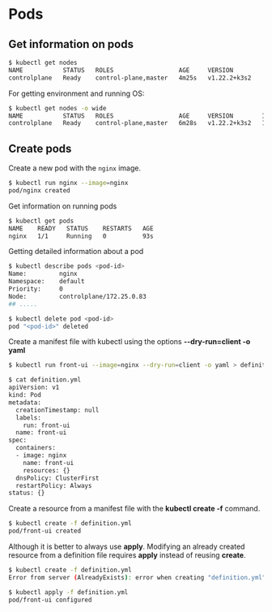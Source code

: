 # Pods

## Get information on pods

```bash
$ kubectl get nodes
NAME           STATUS   ROLES                  AGE     VERSION
controlplane   Ready    control-plane,master   4m25s   v1.22.2+k3s2
```

For getting environment and running OS:

```bash
$ kubectl get nodes -o wide
NAME           STATUS   ROLES                  AGE     VERSION        INTERNAL-IP   EXTERNAL-IP   OS-IMAGE             KERNEL-VERSION   CONTAINER-RUNTIME
controlplane   Ready    control-plane,master   6m28s   v1.22.2+k3s2   172.25.0.48   <none>        Alpine Linux v3.14   5.4.0-1028-gcp   containerd://1.5.7-k3s1
```

## Create pods

Create a new pod with the `nginx` image.

```bash
$ kubectl run nginx --image=nginx
pod/nginx created
```

Get information on running pods

```bash
$ kubectl get pods
NAME    READY   STATUS    RESTARTS   AGE
nginx   1/1     Running   0          93s
```

Getting detailed information about a pod

```bash
$ kubectl describe pods <pod-id>
Name:         nginx
Namespace:    default
Priority:     0
Node:         controlplane/172.25.0.83
## .....
```

```bash
$ kubectl delete pod <pod-id>
pod "<pod-id>" deleted
```

Create a manifest file with kubectl using the options **--dry-run=client -o yaml**

```bash
$ kubectl run front-ui --image=nginx --dry-run=client -o yaml > definition.yml

$ cat definition.yml
apiVersion: v1
kind: Pod
metadata:
  creationTimestamp: null
  labels:
    run: front-ui
  name: front-ui
spec:
  containers:
  - image: nginx
    name: front-ui
    resources: {}
  dnsPolicy: ClusterFirst
  restartPolicy: Always
status: {}
```

Create a resource from a manifest file with the **kubectl create -f** command.

```bash
$ kubectl create -f definition.yml
pod/front-ui created
```

Although it is better to always use **apply**. Modifying an already created resource from a definition file requires **apply** instead of reusing **create**.

```bash
$ kubectl create -f definition.yml
Error from server (AlreadyExists): error when creating "definition.yml": pods "front-ui" already exists

$ kubectl apply -f definition.yml
pod/front-ui configured
```
